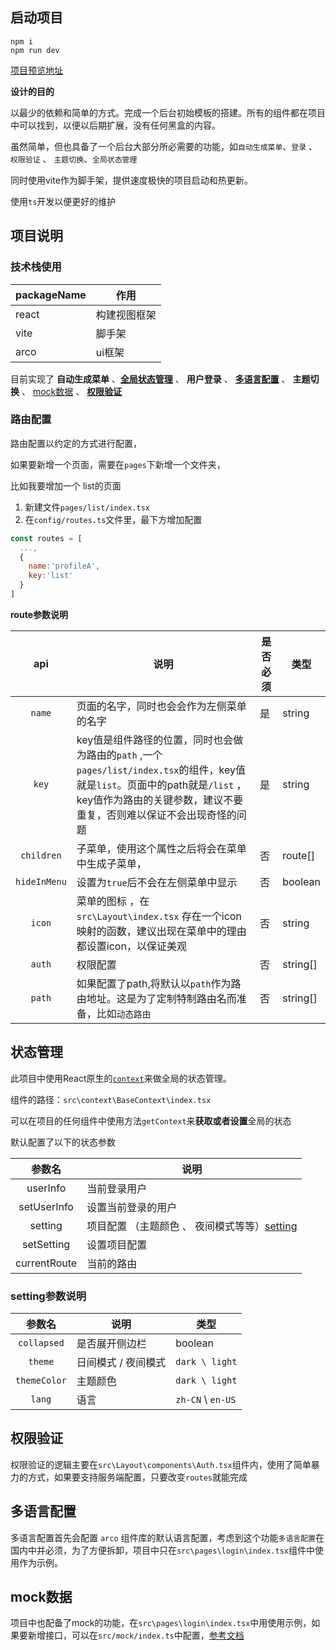 
## 启动项目

```
npm i
npm run dev
```


[项目预览地址]()

**设计的目的**

以最少的依赖和简单的方式。完成一个后台初始模板的搭建。所有的组件都在项目中可以找到，以便以后期扩展，没有任何黑盒的内容。

虽然简单，但也具备了一个后台大部分所必需要的功能，如`自动生成菜单`、`登录` 、 `权限验证` 、 `主题切换`、`全局状态管理`

同时使用vite作为脚手架，提供速度极快的项目启动和热更新。

使用`ts`开发以便更好的维护

## 项目说明

### 技术栈使用
| packageName | 作用         |
| ----------- | ------------ |
| react       | 构建视图框架 |
| vite        | 脚手架       |
| arco        | ui框架       |



目前实现了 **自动生成菜单** 、[**全局状态管理**](#状态管理) 、 **用户登录** 、 [**多语言配置**](#多语言配置) 、 **主题切换** 、 [mock数据](#mock数据) 、 [**权限验证**](#权限验证)



### 路由配置

路由配置以约定的方式进行配置，

如果要新增一个页面，需要在`pages`下新增一个文件夹，

比如我要增加一个 list的页面

1. 新建文件`pages/list/index.tsx`
2. 在`config/routes.ts`文件里，最下方增加配置

```js
const routes = [
  ...,
  {
    name:'profileA',
    key:'list'
  }
]
```



 **route参数说明**

|     api      | 说明                                                                                                                                                                                                | 是否必须 | 类型     |
| :----------: | --------------------------------------------------------------------------------------------------------------------------------------------------------------------------------------------------- | -------- | -------- |
|    `name`    | 页面的名字，同时也会会作为左侧菜单的名字                                                                                                                                                            | 是       | string   |
|    `key`     | key值是组件路径的位置，同时也会做为路由的`path` ,一个`pages/list/index.tsx`的组件，key值就是`list`。页面中的path就是`/list` ，key值作为路由的关键参数，建议不要重复，否则难以保证不会出现奇怪的问题 | 是       | string   |
|  `children`  | 子菜单，使用这个属性之后将会在菜单中生成子菜单，                                                                                                                                                    | 否       | route[]  |
| `hideInMenu` | 设置为`true`后不会在左侧菜单中显示                                                                                                                                                                  | 否       | boolean  |
|    `icon`    | 菜单的图标 ，在    `src\Layout\index.tsx` 存在一个icon映射的函数，建议出现在菜单中的理由都设置icon，以保证美观                                                                                      | 否       | string   |
|    `auth`    | 权限配置                                                                                                                                                                                            | 否       | string[] |
|    `path`    | 如果配置了path,将默认以`path`作为路由地址。这是为了定制特制路由名而准备，比如`动态路由`                                                                                                             | 否       | string[] |
## 状态管理

此项目中使用React原生的[`context`](https://zh-hans.reactjs.org/docs/context.html#reactcreatecontext)来做全局的状态管理。


组件的路径：`src\context\BaseContext\index.tsx`

可以在项目的任何组件中使用方法`getContext`来**获取或者设置**全局的状态

默认配置了以下的状态参数



|    参数名    | 说明                                                             |
| :----------: | ---------------------------------------------------------------- |
|   userInfo   | 当前登录用户                                                     |
| setUserInfo  | 设置当前登录的用户                                               |
|   setting    | 项目配置 （主题颜色 、 夜间模式等等）[setting](#setting参数说明) |
|  setSetting  | 设置项目配置                                                     |
| currentRoute | 当前的路由                                                       |

### setting参数说明

|    参数名    | 说明                | 类型              |
| :----------: | ------------------- | ----------------- |
| `collapsed`  | 是否展开侧边栏      | boolean           |
|   `theme`    | 日间模式 / 夜间模式 | `dark \ light`    |
| `themeColor` | 主题颜色            | `dark \ light`    |
|    `lang`    | 语言                | `zh-CN` \ `en-US` |


## 权限验证


权限验证的逻辑主要在`src\Layout\components\Auth.tsx`组件内，使用了简单暴力的方式，如果要支持服务端配置，只要改变`routes`就能完成


## 多语言配置

多语言配置首先会配置 `arco` 组件库的默认语言配置，考虑到这个功能`多语言配置`在国内中并必须，为了方便拆卸，项目中只在`src\pages\login\index.tsx`组件中使用作为示例。


## mock数据

项目中也配备了mock的功能，在`src\pages\login\index.tsx`中用使用示例，如果要新增接口，可以在`src/mock/index.ts`中配置，[参考文档](https://github.com/vbenjs/vite-plugin-mock)